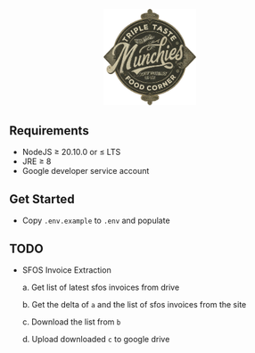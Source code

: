 <!-- markdownlint-disable MD033 MD041 MD045 -->

<p align="center" width="100%">
    <img width="33%" src="./favicon.png">
</p>

## Requirements

- NodeJS ≥ 20.10.0 or ≤ LTS
- JRE ≥ 8
- Google developer service account

## Get Started

- Copy `.env.example` to `.env` and populate

## TODO

- SFOS Invoice Extraction

  a. Get list of latest sfos invoices from drive

  b. Get the delta of `a` and the list of sfos invoices from the site

  c. Download the list from `b`

  d. Upload downloaded `c` to google drive
